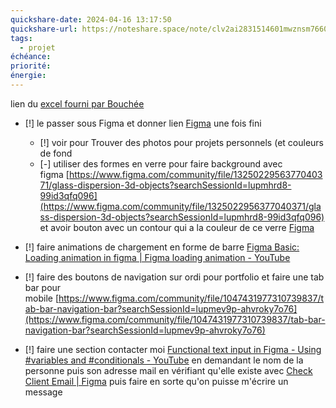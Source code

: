 ```yaml
---
quickshare-date: 2024-04-16 13:17:50
quickshare-url: https://noteshare.space/note/clv2ai2831514601mwznsm7660#bpmhMwCpst+NEKMZdpOJK862MK7NjSirSeANwwVlOAI
tags:
  - projet
échéance:
priorité:
énergie:
---
```

lien du [excel fourni par Bouchée](https://unice-my.sharepoint.com/:x:/r/personal/adrien_romano_etu_unice_fr/_layouts/15/doc2.aspx?sourcedoc=%7B3C53D4B2-24A4-4FE2-BC35-140F113B5D38%7D&file=SAE%CC%8125_3A%20ROMANO_Calendrier-de-travail_V1.xlsx&action=default&mobileredirect=true&wdOrigin=METAOS.FILEBROWSER.FILES-HOME)

- [!] le passer sous Figma et donner lien [Figma](https://www.figma.com/file/cd19UozgLHYotxHPYWzXqf/Adrien-Romano's-team-library?type=design&node-id=2311-20&mode=design&t=ysS5VaLCrdkq0RCH-0) une fois fini
	- [!] voir pour Trouver des photos pour projets personnels (et couleurs de fond
	- [-] utiliser des formes en verre pour faire background avec figma [https://www.figma.com/community/file/1325022956377040371/glass-dispersion-3d-objects?searchSessionId=lupmhrd8-99id3qfq096](https://www.figma.com/community/file/1325022956377040371/glass-dispersion-3d-objects?searchSessionId=lupmhrd8-99id3qfq096) et avoir bouton avec un contour qui a la couleur de ce verre [Figma](https://www.figma.com/file/9NbImxeNLq2waRprxYb90M/Trendy-Buttons-(Community)?type=design&node-id=0-1&mode=design&t=8ymhI3wvAbd2apXd-0)

- [!] faire animations de chargement en forme de barre [Figma Basic: Loading animation in figma | Figma loading animation - YouTube](https://youtu.be/ARxUAjZCFuE?si=Vy_tp9aHuPfU-Vu1)
- [!] faire des boutons de navigation sur ordi pour portfolio et faire une tab bar pour mobile [https://www.figma.com/community/file/1047431977310739837/tab-bar-navigation-bar?searchSessionId=lupmev9p-ahvroky7o76](https://www.figma.com/community/file/1047431977310739837/tab-bar-navigation-bar?searchSessionId=lupmev9p-ahvroky7o76)

- [!] faire une section contacter moi [Functional text input in Figma - Using #variables and #conditionals - YouTube](https://youtu.be/MwaHULhKLiQ?t=430&si=y16Tugw8oUD5E4-I) en demandant le nom de la personne puis son adresse mail en vérifiant qu'elle existe avec [Check Client Email | Figma](https://www.figma.com/community/plugin/1237352320949243589/check-client-email) puis faire en sorte qu'on puisse m'écrire un message